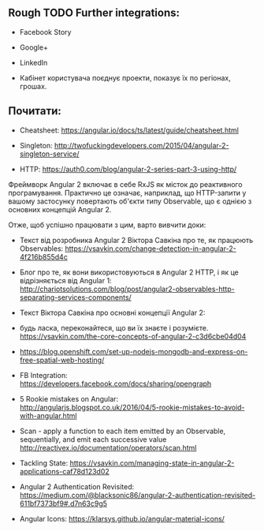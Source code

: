 ## Rough TODO Further integrations:

+ Facebook Story
+ Google+
+ LinkedIn

+ Кабінет користувача поєднує проекти, показує їх по регіонах, грошах.

## Почитати:

* Cheatsheet: https://angular.io/docs/ts/latest/guide/cheatsheet.html

* Singleton: http://twofuckingdevelopers.com/2015/04/angular-2-singleton-service/

* HTTP: https://auth0.com/blog/angular-2-series-part-3-using-http/

Фреймворк Angular 2 включає в себе RxJS як місток до реактивного програмування. Практично це означає, наприклад, що HTTP-запити у вашому застосунку повертають об'єкти типу Observable, що є однією з основних концепцій Angular 2.

Отже, щоб успішно працювати з цим, варто вивчити доки:

* Текст від розробника Angular 2 Віктора Савкіна про те, як працюють Observables: https://vsavkin.com/change-detection-in-angular-2-4f216b855d4c

* Блог про те, як вони використовуються в Angular 2 HTTP, і як це відрізняється від Angular 1: http://chariotsolutions.com/blog/post/angular2-observables-http-separating-services-components/

* Текст Віктора Савкіна про основні концепції Angular 2:
- будь ласка, переконайтеся, що ви їх знаєте і розумієте. https://vsavkin.com/the-core-concepts-of-angular-2-c3d6cbe04d04

* https://blog.openshift.com/set-up-nodejs-mongodb-and-express-on-free-spatial-web-hosting/

* FB Integration: https://developers.facebook.com/docs/sharing/opengraph

* 5 Rookie mistakes on Angular: http://angularjs.blogspot.co.uk/2016/04/5-rookie-mistakes-to-avoid-with-angular.html

* Scan - apply a function to each item emitted by an Observable, sequentially, and emit each successive value http://reactivex.io/documentation/operators/scan.html

* Tackling State: https://vsavkin.com/managing-state-in-angular-2-applications-caf78d123d02

* Angular 2 Authentication Revisited: https://medium.com/@blacksonic86/angular-2-authentication-revisited-611bf7373bf9#.d7n63c9g5

* Angular Icons: https://klarsys.github.io/angular-material-icons/
